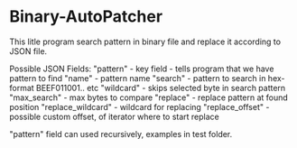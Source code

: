 # Binary-AutoPatcher

This litle program search pattern in binary file and replace it according to JSON file.

Possible JSON Fields:
"pattern" - key field - tells program that we have pattern to find
    "name" - pattern name
    "search" - pattern to search in hex-format BEEF011001.. etc
    "wildcard" - skips selected byte in search pattern
    "max_search" - max bytes to compare
    "replace" - replace pattern at found position 
    "replace_wildcard" - wildcard for replacing
    "replace_offset" - possible custom offset, of iterator where to start replace
    
"pattern" field can used recursively, examples in test folder.
